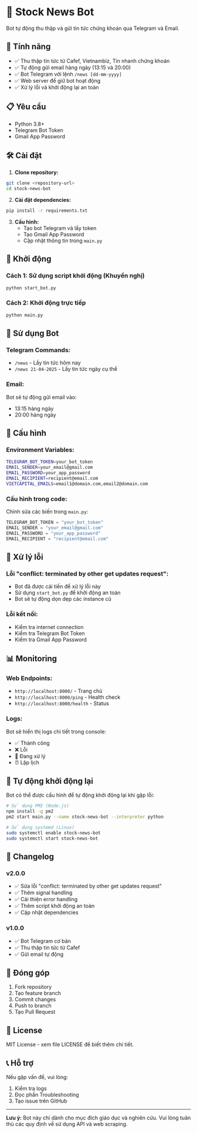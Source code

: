 # 🤖 Stock News Bot

Bot tự động thu thập và gửi tin tức chứng khoán qua Telegram và Email.

## 🚀 Tính năng

- ✅ Thu thập tin tức từ Cafef, Vietnambiz, Tin nhanh chứng khoán
- ✅ Tự động gửi email hàng ngày (13:15 và 20:00)
- ✅ Bot Telegram với lệnh `/news [dd-mm-yyyy]`
- ✅ Web server để giữ bot hoạt động
- ✅ Xử lý lỗi và khởi động lại an toàn

## 📋 Yêu cầu

- Python 3.8+
- Telegram Bot Token
- Gmail App Password

## 🛠️ Cài đặt

1. **Clone repository:**
```bash
git clone <repository-url>
cd stock-news-bot
```

2. **Cài đặt dependencies:**
```bash
pip install -r requirements.txt
```

3. **Cấu hình:**
   - Tạo bot Telegram và lấy token
   - Tạo Gmail App Password
   - Cập nhật thông tin trong `main.py`

## 🚀 Khởi động

### Cách 1: Sử dụng script khởi động (Khuyến nghị)
```bash
python start_bot.py
```

### Cách 2: Khởi động trực tiếp
```bash
python main.py
```

## 📱 Sử dụng Bot

### Telegram Commands:
- `/news` - Lấy tin tức hôm nay
- `/news 21-04-2025` - Lấy tin tức ngày cụ thể

### Email:
Bot sẽ tự động gửi email vào:
- 13:15 hàng ngày
- 20:00 hàng ngày

## 🔧 Cấu hình

### Environment Variables:
```bash
TELEGRAM_BOT_TOKEN=your_bot_token
EMAIL_SENDER=your_email@gmail.com
EMAIL_PASSWORD=your_app_password
EMAIL_RECIPIENT=recipient@email.com
VIETCAPITAL_EMAILS=email1@domain.com,email2@domain.com
```

### Cấu hình trong code:
Chỉnh sửa các biến trong `main.py`:
```python
TELEGRAM_BOT_TOKEN = "your_bot_token"
EMAIL_SENDER = "your_email@gmail.com"
EMAIL_PASSWORD = "your_app_password"
EMAIL_RECIPIENT = "recipient@email.com"
```

## 🐛 Xử lý lỗi

### Lỗi "conflict: terminated by other get updates request":
- Bot đã được cải tiến để xử lý lỗi này
- Sử dụng `start_bot.py` để khởi động an toàn
- Bot sẽ tự động dọn dẹp các instance cũ

### Lỗi kết nối:
- Kiểm tra internet connection
- Kiểm tra Telegram Bot Token
- Kiểm tra Gmail App Password

## 📊 Monitoring

### Web Endpoints:
- `http://localhost:8000/` - Trang chủ
- `http://localhost:8000/ping` - Health check
- `http://localhost:8000/health` - Status

### Logs:
Bot sẽ hiển thị logs chi tiết trong console:
- ✅ Thành công
- ❌ Lỗi
- 🔄 Đang xử lý
- ⏰ Lập lịch

## 🔄 Tự động khởi động lại

Bot có thể được cấu hình để tự động khởi động lại khi gặp lỗi:

```bash
# Sử dụng PM2 (Node.js)
npm install -g pm2
pm2 start main.py --name stock-news-bot --interpreter python

# Sử dụng systemd (Linux)
sudo systemctl enable stock-news-bot
sudo systemctl start stock-news-bot
```

## 📝 Changelog

### v2.0.0
- ✅ Sửa lỗi "conflict: terminated by other get updates request"
- ✅ Thêm signal handling
- ✅ Cải thiện error handling
- ✅ Thêm script khởi động an toàn
- ✅ Cập nhật dependencies

### v1.0.0
- ✅ Bot Telegram cơ bản
- ✅ Thu thập tin tức từ Cafef
- ✅ Gửi email tự động

## 🤝 Đóng góp

1. Fork repository
2. Tạo feature branch
3. Commit changes
4. Push to branch
5. Tạo Pull Request

## 📄 License

MIT License - xem file LICENSE để biết thêm chi tiết.

## 📞 Hỗ trợ

Nếu gặp vấn đề, vui lòng:
1. Kiểm tra logs
2. Đọc phần Troubleshooting
3. Tạo issue trên GitHub

---

**Lưu ý:** Bot này chỉ dành cho mục đích giáo dục và nghiên cứu. Vui lòng tuân thủ các quy định về sử dụng API và web scraping. 
